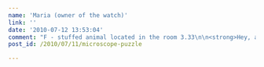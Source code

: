 ```yaml
---
name: 'Maria (owner of the watch)'
link: ''
date: '2010-07-12 13:53:04'
comment: "F - stuffed animal located in the room 3.33\n\n<strong>Hey, a beer for Maria!!</strong>"
post_id: /2010/07/11/microscope-puzzle

---
```



